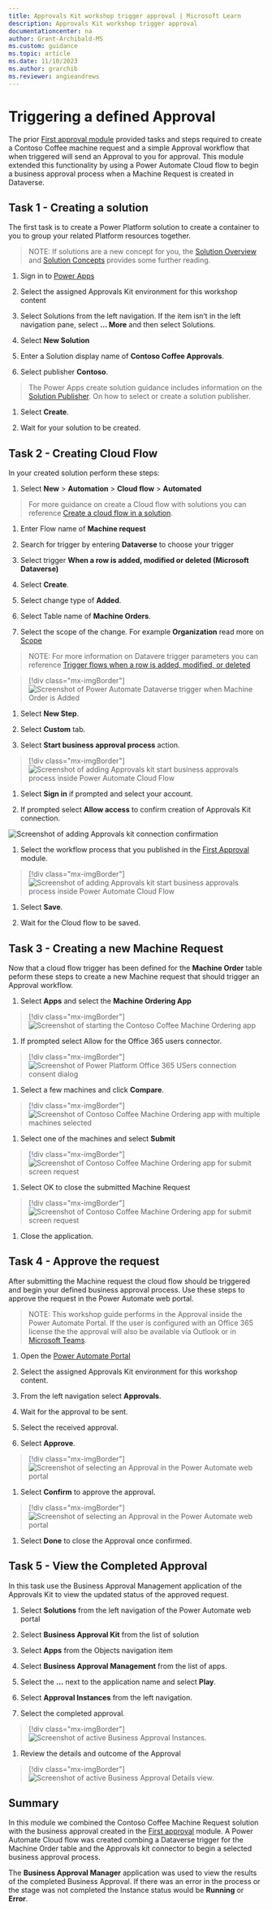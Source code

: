 ```yaml
---
title: Approvals Kit workshop trigger approval | Microsoft Learn
description: Approvals Kit workshop trigger approval
documentationcenter: na
author: Grant-Archibald-MS
ms.custom: guidance
ms.topic: article
ms.date: 11/10/2023
ms.author: grarchib
ms.reviewer: angieandrews
---
```


# Triggering a defined Approval

The prior [First approval module](./first-approval.md) provided tasks and steps required to create a Contoso Coffee machine request and a simple Approval workflow that when triggered will send an Approval to you for approval. This module extended this functionality by using a Power Automate Cloud flow to begin a business approval process when a Machine Request is created in Dataverse.

## Task 1 - Creating a solution

The first task is to create a Power Platform solution to create a container to you to group your related Platform resources together.

> NOTE: If solutions are a new concept for you, the [Solution Overview](/power-apps/maker/data-platform/solutions-overview) and [Solution Concepts](/power-platform/alm/solution-concepts-alm) provides some further reading.

1. Sign in to [Power Apps](https://make.powerapps.com)

1. Select the assigned Approvals Kit environment for this workshop content

1. Select Solutions from the left navigation. If the item isn’t in the left navigation pane, select **… More** and then select Solutions.

1. Select **New Solution**

1. Enter a Solution display name of **Contoso Coffee Approvals**.

1. Select publisher **Contoso**.

> The Power Apps create solution guidance includes information on the [Solution Publisher](/power-apps/maker/data-platform/create-solution#solution-publisher). On how to select or create a solution publisher.

1. Select **Create**.

1. Wait for your solution to be created.

## Task 2 - Creating Cloud Flow

In your created solution perform these steps:

1. Select **New** > **Automation** > **Cloud flow** > **Automated**

> For more guidance on create a Cloud flow with solutions you can reference [Create a cloud flow in a solution](/create-flow-solution).

1. Enter Flow name of **Machine request**

1. Search for trigger by entering **Dataverse** to choose your trigger

1. Select trigger **When a row is added, modified or deleted (Microsoft Dataverse)**

1. Select **Create**.

1. Select change type of **Added**.

1. Select Table name of **Machine Orders**.

1. Select the scope of the change. For example **Organization** read more on [Scope](/dataverse/create-update-delete-trigger#scope)

> NOTE: For more information on Datavere trigger parameters you can reference [Trigger flows when a row is added, modified, or deleted](/dataverse/create-update-delete-trigger)

  > [!div class="mx-imgBorder"]
  ![Screenshot of Power Automate Dataverse trigger when Machine Order is Added](./media/power-automate-cloud-flow-dataverse-trigger.png)

1. Select **New Step**.

1. Select **Custom** tab.

1. Select **Start business approval process** action.

  > [!div class="mx-imgBorder"]
  ![Screenshot of adding Approvals kit start business approvals process inside Power Automate Cloud Flow](./media/power-automate-approvals-kit-custom-connector.png)

1. Select **Sign in** if prompted and select your account.

1. If prompted select **Allow access** to confirm creation of Approvals Kit connection.

  ![Screenshot of adding Approvals kit connection confirmation](./media/approvals-kit-connector-confirmation.png)

1. Select the workflow process that you published in the [First Approval](./first-approval.md) module.

  > [!div class="mx-imgBorder"]
  ![Screenshot of adding Approvals kit start business approvals process inside Power Automate Cloud Flow](./media/power-automate-approvals-kit-connector-select-workflow.png)

1. Select **Save**.

1. Wait for the Cloud flow to be saved.

## Task 3 - Creating a new Machine Request

Now that a cloud flow trigger has been defined for the **Machine Order** table peform these steps to create a new Machine request that should trigger an Approval workflow.

1. Select **Apps** and select the **Machine Ordering App**

  > [!div class="mx-imgBorder"]
  ![Screenshot of starting the Contoso Coffee Machine Ordering app](./media/machine-ordering-app-play.png)

1. If prompted select Allow for the Office 365 users connector.

  > [!div class="mx-imgBorder"]
  ![Screenshot of Power Platform Office 365 USers connection consent dialog](./media/office-365-users-connection-allow.png)

1. Select a few machines and click **Compare**.

  > [!div class="mx-imgBorder"]
 ![Screenshot of Contoso Coffee Machine Ordering app with multiple machines selected](./media/contoso-coffee-select-machines.png)

1. Select one of the machines and select **Submit**

  > [!div class="mx-imgBorder"]
 ![Screenshot of Contoso Coffee Machine Ordering app for submit screen request](./media/contoso-coffee-submit-request.png)

1. Select OK to close the submitted Machine Request

  > [!div class="mx-imgBorder"]
  ![Screenshot of Contoso Coffee Machine Ordering app for submit screen request](./media/contoso-coffee-submitted-request.png)

1. Close the application.

## Task 4 - Approve the request

After submitting the Machine request the cloud flow should be triggered and begin your defined business approval process. Use these steps to approve the request in the Power Automate web portal.

> NOTE: This workshop guide performs in the Approval inside the Power Automate Portal. If the user is configured with an Office 365 license the the approval will also be available via Outlook or in [Microsoft Teams](/teams/native-approvals-in-teams).

1. Open the [Power Automate Portal](https://make.powerautomate.com)

1. Select the assigned Approvals Kit environment for this workshop content.

1. From the left navigation select **Approvals**.

1. Wait for the approval to be sent.

1. Select the received approval.

1. Select **Approve**.

  > [!div class="mx-imgBorder"]
 ![Screenshot of selecting an Approval in the Power Automate web portal](./media/power-automate-approvals-select.png)

1. Select **Confirm** to approve the approval.

  > [!div class="mx-imgBorder"]
  ![Screenshot of selecting an Approval in the Power Automate web portal](./media/power-automate-approvals-approve-confirm.png)

1. Select **Done** to close the Approval once confirmed.

## Task 5 - View the Completed Approval

In this task use the Business Approval Management application of the Approvals Kit to view the updated status of the approved request.

1. Select **Solutions** from the left navigation of the Power Automate web portal

1. Select **Business Approval Kit** from the list of solution

1. Select **Apps** from the Objects navigation item

1. Select **Business Approval Management** from the list of apps.

1. Select the **...** next to the application name and select **Play**.
  
1. Select **Approval Instances** from the left navigation.

1. Select the completed approval.

  > [!div class="mx-imgBorder"]
  ![Screenshot of active Business Approval Instances](./media/business-approval-management-approval-instances.png).

1. Review the details and outcome of the Approval

  > [!div class="mx-imgBorder"]
  ![Screenshot of active Business Approval Details view](./media/business-approval-management-approval-instance-info.png).

## Summary

In this module we combined the Contoso Coffee Machine Request solution with the business approval created in the [First approval](./first-approval.md) module. A Power Automate Cloud flow was created combing a Dataverse trigger for the Machine Order table and the Approvals kit connector to begin a selected business approval process.

The **Business Approval Manager** application was used to view the results of the completed Business Approval. If there was an error in the process or the stage was not completed the Instance status would be **Running** or **Error**.

